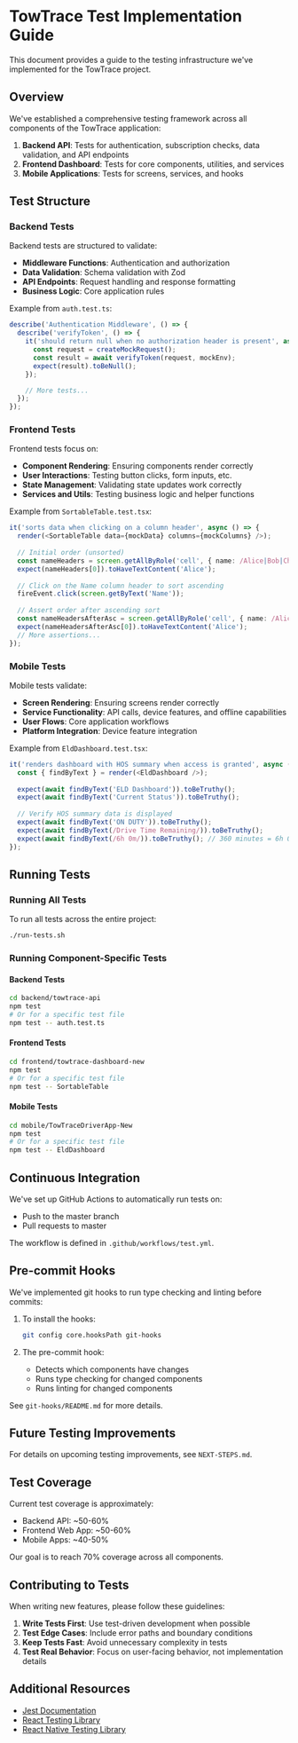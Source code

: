 # TowTrace Test Implementation Guide

This document provides a guide to the testing infrastructure we've implemented for the TowTrace project.

## Overview

We've established a comprehensive testing framework across all components of the TowTrace application:

1. **Backend API**: Tests for authentication, subscription checks, data validation, and API endpoints
2. **Frontend Dashboard**: Tests for core components, utilities, and services
3. **Mobile Applications**: Tests for screens, services, and hooks

## Test Structure

### Backend Tests

Backend tests are structured to validate:

- **Middleware Functions**: Authentication and authorization
- **Data Validation**: Schema validation with Zod
- **API Endpoints**: Request handling and response formatting
- **Business Logic**: Core application rules

Example from `auth.test.ts`:
```typescript
describe('Authentication Middleware', () => {
  describe('verifyToken', () => {
    it('should return null when no authorization header is present', async () => {
      const request = createMockRequest();
      const result = await verifyToken(request, mockEnv);
      expect(result).toBeNull();
    });

    // More tests...
  });
});
```

### Frontend Tests

Frontend tests focus on:

- **Component Rendering**: Ensuring components render correctly
- **User Interactions**: Testing button clicks, form inputs, etc.
- **State Management**: Validating state updates work correctly
- **Services and Utils**: Testing business logic and helper functions

Example from `SortableTable.test.tsx`:
```typescript
it('sorts data when clicking on a column header', async () => {
  render(<SortableTable data={mockData} columns={mockColumns} />);
  
  // Initial order (unsorted)
  const nameHeaders = screen.getAllByRole('cell', { name: /Alice|Bob|Charlie|Dana/ });
  expect(nameHeaders[0]).toHaveTextContent('Alice');
  
  // Click on the Name column header to sort ascending
  fireEvent.click(screen.getByText('Name'));
  
  // Assert order after ascending sort
  const nameHeadersAfterAsc = screen.getAllByRole('cell', { name: /Alice|Bob|Charlie|Dana/ });
  expect(nameHeadersAfterAsc[0]).toHaveTextContent('Alice');
  // More assertions...
});
```

### Mobile Tests

Mobile tests validate:

- **Screen Rendering**: Ensuring screens render correctly
- **Service Functionality**: API calls, device features, and offline capabilities
- **User Flows**: Core application workflows
- **Platform Integration**: Device feature integration

Example from `EldDashboard.test.tsx`:
```typescript
it('renders dashboard with HOS summary when access is granted', async () => {
  const { findByText } = render(<EldDashboard />);
  
  expect(await findByText('ELD Dashboard')).toBeTruthy();
  expect(await findByText('Current Status')).toBeTruthy();
  
  // Verify HOS summary data is displayed
  expect(await findByText('ON DUTY')).toBeTruthy();
  expect(await findByText(/Drive Time Remaining/)).toBeTruthy();
  expect(await findByText(/6h 0m/)).toBeTruthy(); // 360 minutes = 6h 0m
});
```

## Running Tests

### Running All Tests

To run all tests across the entire project:

```bash
./run-tests.sh
```

### Running Component-Specific Tests

#### Backend Tests

```bash
cd backend/towtrace-api
npm test
# Or for a specific test file
npm test -- auth.test.ts
```

#### Frontend Tests

```bash
cd frontend/towtrace-dashboard-new
npm test
# Or for a specific test file
npm test -- SortableTable
```

#### Mobile Tests

```bash
cd mobile/TowTraceDriverApp-New
npm test
# Or for a specific test file
npm test -- EldDashboard
```

## Continuous Integration

We've set up GitHub Actions to automatically run tests on:
- Push to the master branch
- Pull requests to master

The workflow is defined in `.github/workflows/test.yml`.

## Pre-commit Hooks

We've implemented git hooks to run type checking and linting before commits:

1. To install the hooks:
   ```bash
   git config core.hooksPath git-hooks
   ```

2. The pre-commit hook:
   - Detects which components have changes
   - Runs type checking for changed components
   - Runs linting for changed components

See `git-hooks/README.md` for more details.

## Future Testing Improvements

For details on upcoming testing improvements, see `NEXT-STEPS.md`.

## Test Coverage

Current test coverage is approximately:
- Backend API: ~50-60%
- Frontend Web App: ~50-60%
- Mobile Apps: ~40-50%

Our goal is to reach 70% coverage across all components.

## Contributing to Tests

When writing new features, please follow these guidelines:

1. **Write Tests First**: Use test-driven development when possible
2. **Test Edge Cases**: Include error paths and boundary conditions
3. **Keep Tests Fast**: Avoid unnecessary complexity in tests
4. **Test Real Behavior**: Focus on user-facing behavior, not implementation details

## Additional Resources

- [Jest Documentation](https://jestjs.io/docs/getting-started)
- [React Testing Library](https://testing-library.com/docs/react-testing-library/intro/)
- [React Native Testing Library](https://callstack.github.io/react-native-testing-library/)